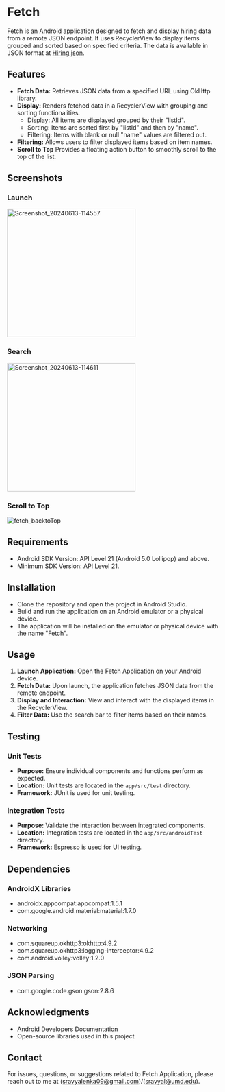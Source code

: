 # Fetch 

Fetch is an Android application designed to fetch and display hiring data from a remote JSON endpoint. It uses RecyclerView to display items grouped and sorted based on specified criteria. The data is available in JSON format at [Hiring.json](https://fetch-hiring.s3.amazonaws.com/hiring.json).

## Features

- **Fetch Data:** Retrieves JSON data from a specified URL using OkHttp library.
- **Display:** Renders fetched data in a RecyclerView with grouping and sorting functionalities.
    - Display: All items are displayed grouped by their "listId".
    - Sorting: Items are sorted first by "listId" and then by "name".
    - Filtering: Items with blank or null "name" values are filtered out.
- **Filtering:** Allows users to filter displayed items based on item names.
- **Scroll to Top** Provides a floating action button to smoothly scroll to the top of the list.

## Screenshots

### Launch

<img src="https://github.com/SravyaL/FetchApp/assets/22209549/3c9c223a-869f-4785-be88-50559568dfd6" alt="Screenshot_20240613-114557" width="300"/>


### Search 
<img src="https://github.com/SravyaL/FetchApp/assets/22209549/d868d0c5-6960-491f-ada8-ff0000b4fbb9" alt="Screenshot_20240613-114611" width="300"/>


### Scroll to Top
![fetch_backtoTop](https://github.com/SravyaL/FetchApp/assets/22209549/2a54707d-11fd-462f-af45-c4eaaf86bf8a)



## Requirements

- Android SDK Version: API Level 21 (Android 5.0 Lollipop) and above.
- Minimum SDK Version: API Level 21.

## Installation

- Clone the repository and open the project in Android Studio.
- Build and run the application on an Android emulator or a physical device.
- The application will be installed on the emulator or physical device with the name "Fetch".

## Usage

1. **Launch Application:** Open the Fetch Application on your Android device.
2. **Fetch Data:** Upon launch, the application fetches JSON data from the remote endpoint.
3. **Display and Interaction:** View and interact with the displayed items in the RecyclerView.
4. **Filter Data:** Use the search bar to filter items based on their names.

## Testing

### Unit Tests

- **Purpose:** Ensure individual components and functions perform as expected.
- **Location:** Unit tests are located in the `app/src/test` directory.
- **Framework:** JUnit is used for unit testing.

### Integration Tests

- **Purpose:** Validate the interaction between integrated components.
- **Location:** Integration tests are located in the `app/src/androidTest` directory.
- **Framework:** Espresso is used for UI testing.


## Dependencies
### AndroidX Libraries
- androidx.appcompat:appcompat:1.5.1
- com.google.android.material:material:1.7.0

### Networking

- com.squareup.okhttp3:okhttp:4.9.2
- com.squareup.okhttp3:logging-interceptor:4.9.2
- com.android.volley:volley:1.2.0

### JSON Parsing
- com.google.code.gson:gson:2.8.6


## Acknowledgments
- Android Developers Documentation
- Open-source libraries used in this project

## Contact
For issues, questions, or suggestions related to Fetch Application, please reach out to me at (sravyalenka09@gmail.com)/(sravyal@umd.edu).

